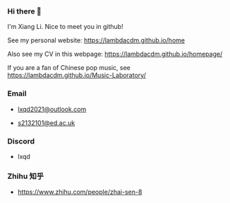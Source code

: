### Hi there 👋

I'm Xiang Li. Nice to meet you in github!

See my personal website: https://lambdacdm.github.io/home 

Also see my CV in this webpage: https://lambdacdm.github.io/homepage/

If you are a fan of Chinese pop music, see https://lambdacdm.github.io/Music-Laboratory/

### Email

* lxqd2021@outlook.com

* s2132101@ed.ac.uk

### Discord

* lxqd

### Zhihu 知乎

* https://www.zhihu.com/people/zhai-sen-8
